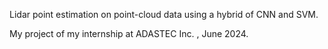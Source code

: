Lidar point estimation on point-cloud data using a hybrid of CNN and SVM.

My project of my internship at ADASTEC Inc. , June 2024.
